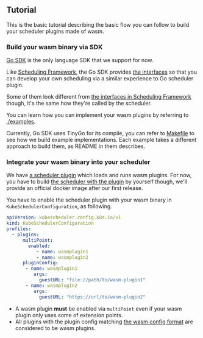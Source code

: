 ## Tutorial

This is the basic tutorial describing the basic flow you can follow to build your scheduler plugins made of wasm.

### Build your wasm binary via SDK

[Go SDK](../guest/) is the only language SDK that we support for now.

Like [Scheduling Framework](https://kubernetes.io/docs/concepts/scheduling-eviction/scheduling-framework/), 
the Go SDK provides [the interfaces](../guest/api/types.go) so that you can develop your own scheduling 
via a similar experience to Go scheduler plugin.

Some of them look different from [the interfaces in Scheduling Framework](https://github.com/kubernetes/kubernetes/blob/master/pkg/scheduler/framework/interface.go) though, 
it's the same how they're called by the scheduler.

You can learn how you can implement your wasm plugins by referring to [./examples](./examples/).

Currently, Go SDK uses TinyGo for its compile, you can refer to [Makefile](../Makefile) to see how we build example implementations.
Each example takes a different approach to build them, as README in them describes.

### Integrate your wasm binary into your scheduler

We have [a scheduler plugin](../scheduler/) which loads and runs wasm plugins.
For now, you have to build [the scheduler with the plugin](../scheduler/cmd/scheduler/main.go) by yourself though, 
we'll provide an official docker image after our first release.

You have to enable the scheduler plugin with your wasm binary in `KubeSchedulerConfiguration`, as following.

```yaml
apiVersion: kubescheduler.config.k8s.io/v1
kind: KubeSchedulerConfiguration
profiles:
  - plugins:
      multiPoint:
        enabled:
           - name: wasmplugin1
           - name: wasmplugin2
      pluginConfig:
       - name: wasmplugin1
          args:
            guestURL: "file://path/to/wasm-plugin1"
       - name: wasmplugin2
          args:
            guestURL: "https://url/to/wasm-plugin2"
```

- A wasm plugin **must** be enabled via `multiPoint` even if your wasm plugin only uses some of extension points.
- All plugins with the plugin config matching [the wasm config format](../scheduler/plugin/config.go) are considered to be wasm plugins. 
